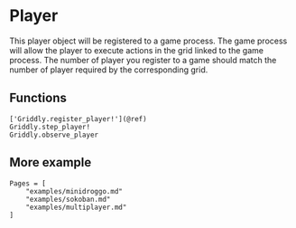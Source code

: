 # Player
This player object will be registered to a game process. The game process will
allow the player to execute actions in the grid linked to the game process.
The number of player you register to a game should match the number of player
required by the corresponding grid.

## Functions
```@docs
['Griddly.register_player!'](@ref)
Griddly.step_player!
Griddly.observe_player
```

## More example
```@contents
Pages = [
    "examples/minidroggo.md"
    "examples/sokoban.md"
    "examples/multiplayer.md"
]
```
